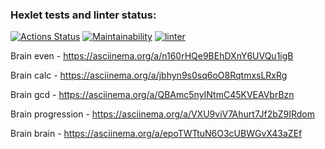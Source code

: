 ### Hexlet tests and linter status:
[![Actions Status](https://github.com/Dimabytes/frontend-project-lvl1/workflows/hexlet-check/badge.svg)](https://github.com/Dimabytes/frontend-project-lvl1/actions)
[![Maintainability](https://api.codeclimate.com/v1/badges/2ff2f87d0c1e0fbe8a52/maintainability)](https://codeclimate.com/github/Dimabytes/frontend-project-lvl1/maintainability)
[![linter](https://github.com/Dimabytes/frontend-project-lvl1/workflows/linter/badge.svg)](https://github.com/Dimabytes/frontend-project-lvl1/actions)


Brain even - https://asciinema.org/a/n160rHQe9BEhDXnY6UVQu1igB

Brain calc - https://asciinema.org/a/jbhyn9s0sq6oO8RqtmxsLRxRg

Brain gcd - https://asciinema.org/a/QBAmc5nyINtmC45KVEAVbrBzn

Brain progression - https://asciinema.org/a/VXU9viV7Ahurt7Jf2bZ9IRdom

Brain brain - https://asciinema.org/a/epoTWTtuN6O3cUBWGvX43aZEf
